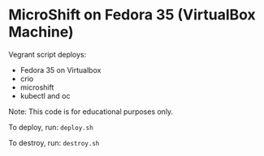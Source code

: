 # MicroShift on Fedora 35 (VirtualBox Machine)

Vegrant script deploys:
- Fedora 35 on Virtualbox
- crio
- microshift
- kubectl and oc

Note: This code is for educational purposes only.

To deploy, run:
`deploy.sh`

To destroy, run:
`destroy.sh`
